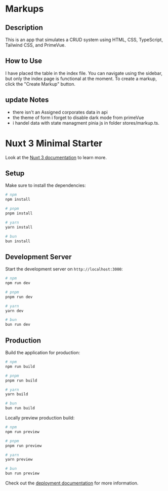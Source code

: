 # Markups

## Description
This is an app that simulates a CRUD system using HTML, CSS, TypeScript, Tailwind CSS, and PrimeVue.

## How to Use
I have placed the table in the index file. You can navigate using the sidebar, but only the index page is functional at the moment. To create a markup, click the "Create Markup" button.

## update Notes

- there isn't an Assigned corporates data in api
- the theme of form i forget to disable dark mode from primeVue
- i handel data with state managment pinia js in folder stores/markup.ts.







# Nuxt 3 Minimal Starter

Look at the [Nuxt 3 documentation](https://nuxt.com/docs/getting-started/introduction) to learn more.

## Setup

Make sure to install the dependencies:

```bash
# npm
npm install

# pnpm
pnpm install

# yarn
yarn install

# bun
bun install
```

## Development Server

Start the development server on `http://localhost:3000`:

```bash
# npm
npm run dev

# pnpm
pnpm run dev

# yarn
yarn dev

# bun
bun run dev
```

## Production

Build the application for production:

```bash
# npm
npm run build

# pnpm
pnpm run build

# yarn
yarn build

# bun
bun run build
```

Locally preview production build:

```bash
# npm
npm run preview

# pnpm
pnpm run preview

# yarn
yarn preview

# bun
bun run preview
```

Check out the [deployment documentation](https://nuxt.com/docs/getting-started/deployment) for more information.
